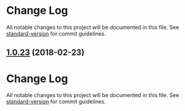 # Change Log

All notable changes to this project will be documented in this file. See [standard-version](https://github.com/conventional-changelog/standard-version) for commit guidelines.

<a name="1.0.23"></a>
## [1.0.23](https://github.com/stevenfitzpatrick/fitzy/compare/v1.0.22...v1.0.23) (2018-02-23)



# Change Log

All notable changes to this project will be documented in this file. See [standard-version](https://github.com/conventional-changelog/standard-version) for commit guidelines.
